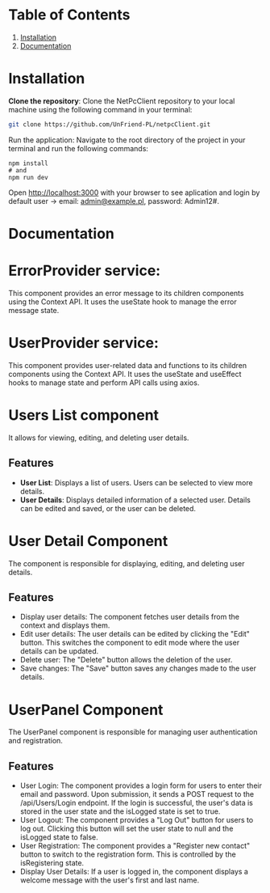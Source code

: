 # Table of Contents
1. [Installation](#installation)
1. [Documentation](#Documentation)
# Installation
**Clone the repository**: Clone the NetPcClient repository to your local machine using the following command in your terminal:

```bash
git clone https://github.com/UnFriend-PL/netpcClient.git
```
Run the application: Navigate to the root directory of the project in your terminal and run the following commands:
```
npm install
# and
npm run dev
```
Open [http://localhost:3000](http://localhost:3000) with your browser to see aplication and login by default user -> email: admin@example.pl, password: Admin12#.

# Documentation

# ErrorProvider service:
This component provides an error message to its children components using the Context API. It uses the useState hook to manage the error message state.

# UserProvider service:
This component provides user-related data and functions to its children components using the Context API. It uses the useState and useEffect hooks to manage state and perform API calls using axios.

# Users List component
 It allows for viewing, editing, and deleting user details.

## Features

- **User List**: Displays a list of users. Users can be selected to view more details.
- **User Details**: Displays detailed information of a selected user. Details can be edited and saved, or the user can be deleted.
# User Detail Component
The component is responsible for displaying, editing, and deleting user details.

## Features
- Display user details: The component fetches user details from the context and displays them.
- Edit user details: The user details can be edited by clicking the "Edit" button. This switches the component to edit mode where the user details can be updated.
- Delete user: The "Delete" button allows the deletion of the user.
- Save changes: The "Save" button saves any changes made to the user details.

# UserPanel Component
The UserPanel component is responsible for managing user authentication and registration.

## Features
- User Login: The component provides a login form for users to enter their email and password. Upon submission, it sends a POST request to the /api/Users/Login endpoint. If the login is successful, the user's data is stored in the user state and the isLogged state is set to true.
- User Logout: The component provides a "Log Out" button for users to log out. Clicking this button will set the user state to null and the isLogged state to false.
- User Registration: The component provides a "Register new contact" button to switch to the registration form. This is controlled by the isRegistering state.
- Display User Details: If a user is logged in, the component displays a welcome message with the user's first and last name.


